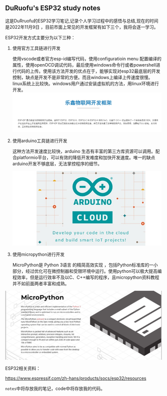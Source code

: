 ## DuRuofu's ESP32 study notes

这是DuRruofu的ESP32学习笔记,记录个人学习过程中的感悟与总结,现在的时间是2022年11月9日 ，目前市面上常见的开发框架有如下三个，我将会逐一学习。

ESP32开发方式主要分为以下三种：

1. 使用官方工具链进行开发

   使用vscode或者官方esp-id编写代码，使用configuratioin menu 配置编译的属性，使用openOCD调试代码，最后使用windows命令行或者powershell进行代码的上传。使用该方法开发的优点在于，能够实现对esp32最底层的开发控制，缺点是开发不是非常的方便。而且windows上编译上传速度很慢。linux系统上比较快。windows用户通过安装虚拟机的方法，用linux环境进行开发。
   <img src="img/乐鑫框架.jpg" style="zoom:67%;" />

2. 使用arduino工具链进行开发

   这种方法开发速度比较快，arduino 生态有丰富的第三方库资源可以调用。配合platformio平台，可以有效的降低开发难度和加快开发速度。唯一的缺点arduino开发不够底层，无法掌控程序的细节。

   <img src="img/arduino.jpg"  />

3. 使用micropython进行开发

   MicroPython是 Python 3语言 的精简高效实现 ，包括Python标准库的一小部分，经过优化可在微控制器和受限环境中运行。使用python可以极大提高编程效率，但是运行效率不及以C、C++编写的程序，且micropython资料教程并不如前面两者丰富和成熟。

<img src="img/MicroPython.jpg" style="zoom: 67%;" />

ESP32相关资料：

https://www.espressif.com/zh-hans/products/socs/esp32/resources

`notes`中将存放我的笔记，code中将存放我的代码。
